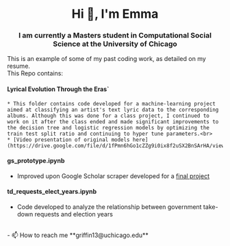 <h1 align="center">Hi 👋, I'm Emma</h1>
<h3 align="center">I am currently a Masters student in Computational Social Science at the University of Chicago</h3>

This is an example of some of my past coding work, as detailed on my resume.
<br>
This Repo contains: <br>
#### Lyrical Evolution Through the Eras` <br>
    * This folder contains code developed for a machine-learning project aimed at classifying an artist's text lyric data to the corresponding albums. Although this was done for a class project, I continued to work on it after the class ended and made significant improvements to the decision tree and logistic regression models by optimizing the train test split ratio and continuing to hyper tune parameters.<br>
    * [Video presentation of original models here](https://drive.google.com/file/d/1fPmn6hGo1cZZg9i0ix8f2uSX2BnSArHA/view)
#### gs_prototype.ipynb
   - Improved upon Google Scholar scraper developed for a [final project](https://github.com/macs30122-winter24/final-project-aepy)
#### td_requests_elect_years.ipynb 
   - Code developed to analyze the relationship between government take-down requests and election years
<br>
- 📫 How to reach me **griffin13@uchicago.edu**

